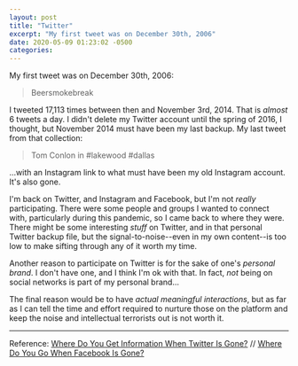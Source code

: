 ```yaml
---
layout: post
title: "Twitter"
excerpt: "My first tweet was on December 30th, 2006"
date: 2020-05-09 01:23:02 -0500
categories: 
---
```


My first tweet was on December 30th, 2006:

> Beersmokebreak

I tweeted 17,113 times between then and November 3rd, 2014. That is _almost_ 6 tweets a day. I didn't delete my Twitter account until the spring of 2016, I thought, but November 2014 must have been my last backup. My last tweet from that collection:

> Tom Conlon in #lakewood #dallas

...with an Instagram link to what must have been my old Instagram account. It's also gone.

I'm back on Twitter, and Instagram and Facebook, but I'm not _really_ participating. There were some people and groups I wanted to connect with, particularly during this pandemic, so I came back to where they were. There might be some interesting _stuff_ on Twitter, and in that personal Twitter backup file, but the signal-to-noise--even in my own content--is too low to make sifting through any of it worth my time.

Another reason to participate on Twitter is for the sake of one's _personal brand_. I don't have one, and I think I'm ok with that. In fact, _not_ being on social networks is part of my personal brand...

The final reason would be to have _actual meaningful interactions_, but as far as I can tell the time and effort required to nurture those on the platform and keep the noise and intellectual terrorists out is not worth it.

---

Reference: [Where Do You Get Information When Twitter Is Gone?](/2018/04/15/where-do-you-get-information-when-twitter-is-gone/) // [Where Do You Go When Facebook Is Gone?](/2018/04/06/where-do-you-go-when-facebook-is-gone/)
